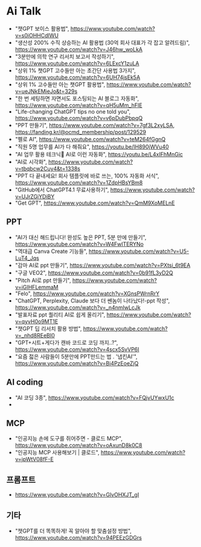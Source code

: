 # Ai Talk 

* "챗GPT 보이스 활용법", https://www.youtube.com/watch?v=s0iOHHCdIWU
* "생산성 200% 수직 상승하는 AI 활용법 (30억 회사 대표가 각 잡고 알려드림)", https://www.youtube.com/watch?v=J46hw_woLkA
* "3분만에 의학 연구 리서치 보고서 작성하기", https://www.youtube.com/watch?v=6LExcY1zuLA
* "상위 1% 챗GPT 고수들만 아는 초간단 사용법 3가지", https://www.youtube.com/watch?v=6UH74jsEk5A
* "상위 1% 고수들만 아는 챗GPT 활용법", https://www.youtube.com/watch?v=ueJNkEMieJo&t=329s
* "한 번 세팅하면 자면서도 포스팅되는 AI 블로그 자동화", https://www.youtube.com/watch?v=qH5uMm_hFIE
* "Life-changing ChatGPT tips no one told you", https://www.youtube.com/watch?v=v6pDubPbpqQ
* "PPT 만들기", https://www.youtube.com/watch?v=7gf3L2xyLSA, https://fanding.kr/@ocmd_membership/post/129529
* "펠로 AI", https://www.youtube.com/watch?v=teM264fGgnQ
* "직원 5명 업무를 AI가 다 해줘요", https://youtu.be/IH890jWVu40
* "AI 업무 활용 테크닉🫨 AI로 이런 자동화", https://youtu.be/L4xIFhMnGic
* "AI로 시각화", https://www.youtube.com/watch?v=tbqbcw2Cuy4&t=1338s
* "PPT 다 끝내세요! 회사 템플릿에 바로 쓰는, 100% 자동화 서식", https://www.youtube.com/watch?v=1ZdpHBsYBm8
* "GitHub에서 ChatGPT4.1 무료사용하기", https://www.youtube.com/watch?v=UJrZGiYDiBY
* "Get GPT", https://www.youtube.com/watch?v=QmM9XoMELnE

## PPT
* "AI가 대신 해드립니다! 완성도 높은 PPT, 5분 만에 만들기", https://www.youtube.com/watch?v=W4FwITERYNo
* "역대급 Canva Create 기능들", https://www.youtube.com/watch?v=U5-LuT4_Jqs
* "감마 AI로 ppt 만들기", https://www.youtube.com/watch?v=PXtsi_6t9EA
* "구글 VEO2", https://www.youtube.com/watch?v=0b91fL3yD2Q
* "Pitch AI로 ppt 만들기", https://www.youtube.com/watch?v=iGIHFLemmaM
* "Felo", https://www.youtube.com/watch?v=XGnsPWrnRrY
* "ChatGPT, Perplexity, Claude 보다 더 쎈놈이 나타났다!-ppt 작성", https://www.youtube.com/watch?v=_n4nmIwLcJk
* "발표자료 ppt 퀄리티 AI로 쉽게 올리기", https://www.youtube.com/watch?v=qyvH0o9MT1E
* "챗GPT 딥 리서치 활용 방법", https://www.youtube.com/watch?v=_nhd8REeBI0
* "GPT+시트+게다가 캔바 코드로 코딩 까지..?", https://www.youtube.com/watch?v=4scx5SvVP6I
* "요즘 젋은 사람들이 5분만에 PPT만드는 법 . '냅킨AI'", https://www.youtube.com/watch?v=Bi4PzEoeZjQ

## AI coding
* "AI 코딩 3종", https://www.youtube.com/watch?v=FQjvUYwxU1c
* 

## MCP
* "인공지능 손에 도구를 쥐어주면 - 클로드 MCP", https://www.youtube.com/watch?v=oAxunD8k0C8
* "인공지능 MCP 사용해보기 | 클로드", https://www.youtube.com/watch?v=jpWtV08fF-E

## 프롬프트
* https://www.youtube.com/watch?v=GlvOHXJT_gI

## 기타
* "챗GPT를 더 똑똑하게! 꼭 알아야 할 맞춤설정 방법", https://www.youtube.com/watch?v=94PEEzGDGrs

